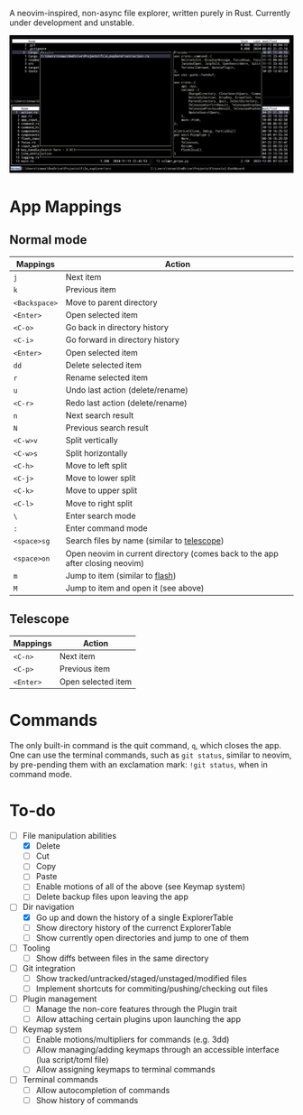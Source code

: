A neovim-inspired, non-async file explorer, written purely in Rust.
Currently under development and unstable.

![App preview](docs/preview.png)

# App Mappings

## Normal mode

| Mappings      | Action                                                                                          |
| ------------- | ----------------------------------------------------------------------------------------------- |
| `j`           | Next item                                                                                       |
| `k`           | Previous item                                                                                   |
| `<Backspace>` | Move to parent directory                                                                        |
| `<Enter>`     | Open selected item                                                                              |
| `<C-o>`       | Go back in directory history                                                                    |
| `<C-i>`       | Go forward in directory history                                                                 |
| `<Enter>`     | Open selected item                                                                              |
| `dd`          | Delete selected item                                                                            |
| `r`           | Rename selected item                                                                            |
| `u`           | Undo last action (delete/rename)                                                                |
| `<C-r>`       | Redo last action (delete/rename)                                                                |
| `n`           | Next search result                                                                              |
| `N`           | Previous search result                                                                          |
| `<C-w>v`      | Split vertically                                                                                |
| `<C-w>s`      | Split horizontally                                                                              |
| `<C-h>`       | Move to left split                                                                              |
| `<C-j>`       | Move to lower split                                                                             |
| `<C-k>`       | Move to upper split                                                                             |
| `<C-l>`       | Move to right split                                                                             |
| `\`           | Enter search mode                                                                               |
| `:`           | Enter command mode                                                                              |
| `<space>sg`   | Search files by name (similar to [telescope](https://github.com/nvim-telescope/telescope.nvim)) |
| `<space>on`   | Open neovim in current directory (comes back to the app after closing neovim)                   |
| `m`           | Jump to item (similar to [flash](https://github.com/folke/flash.nvim))                          |
| `M`           | Jump to item and open it (see above)                                                            |

## Telescope

| Mappings  | Action             |
| --------- | ------------------ |
| `<C-n>`   | Next item          |
| `<C-p>`   | Previous item      |
| `<Enter>` | Open selected item |

# Commands

The only built-in command is the quit command, `q`, which closes the app.
One can use the terminal commands, such as `git status`, similar to neovim, by pre-pending them with an exclamation mark: `!git status`, when in command mode.

# To-do

- [ ] File manipulation abilities
  - [x] Delete
  - [ ] Cut
  - [ ] Copy
  - [ ] Paste
  - [ ] Enable motions of all of the above (see Keymap system)
  - [ ] Delete backup files upon leaving the app
- [ ] Dir navigation
  - [x] Go up and down the history of a single ExplorerTable
  - [ ] Show directory history of the currenct ExplorerTable
  - [ ] Show currently open directories and jump to one of them
- [ ] Tooling
  - [ ] Show diffs between files in the same directory
- [ ] Git integration
  - [ ] Show tracked/untracked/staged/unstaged/modified files
  - [ ] Implement shortcuts for commiting/pushing/checking out files
- [ ] Plugin management
  - [ ] Manage the non-core features through the Plugin trait
  - [ ] Allow attaching certain plugins upon launching the app
- [ ] Keymap system
  - [ ] Enable motions/multipliers for commands (e.g. 3dd)
  - [ ] Allow managing/adding keymaps through an accessible interface (lua script/toml file)
  - [ ] Allow assigning keymaps to terminal commands
- [ ] Terminal commands
  - [ ] Allow autocompletion of commands
  - [ ] Show history of commands
